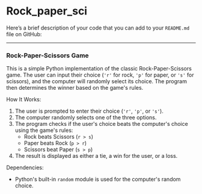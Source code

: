 # Rock_paper_sci

Here’s a brief description of your code that you can add to your `README.md` file on GitHub:

---

### Rock-Paper-Scissors Game

This is a simple Python implementation of the classic Rock-Paper-Scissors game. The user can input their choice (`'r'` for rock, `'p'` for paper, or `'s'` for scissors), and the computer will randomly select its choice. The program then determines the winner based on the game's rules.

How It Works:
1. The user is prompted to enter their choice (`'r'`, `'p'`, or `'s'`).
2. The computer randomly selects one of the three options.
3. The program checks if the user's choice beats the computer's choice using the game's rules:
   - Rock beats Scissors (`r > s`)
   - Paper beats Rock (`p > r`)
   - Scissors beat Paper (`s > p`)
4. The result is displayed as either a tie, a win for the user, or a loss.

Dependencies:
- Python's built-in `random` module is used for the computer's random choice.
